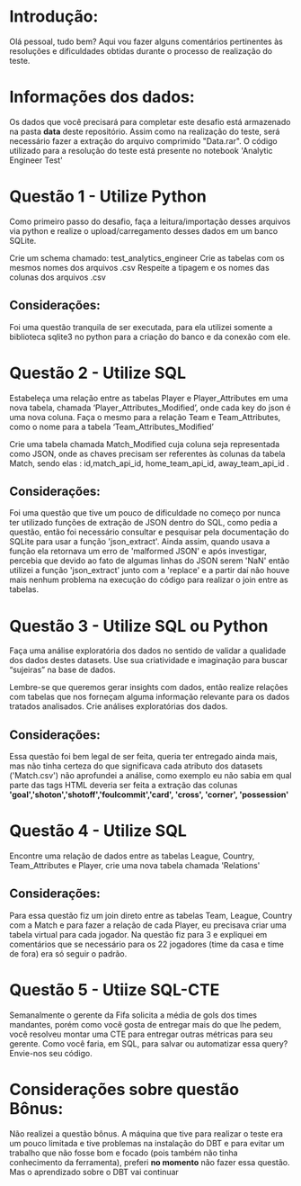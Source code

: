 # **Introdução:**
Olá pessoal, tudo bem? Aqui vou fazer alguns comentários pertinentes às resoluções e dificuldades obtidas durante o processo de realização do teste.

# **Informações dos dados:**

Os dados que você precisará para completar este desafio está armazenado na pasta **data** deste repositório. Assim como na realização do teste, será necessário fazer a extração do arquivo comprimido "Data.rar". O código utilizado para a resolução do teste está presente no notebook 'Analytic Engineer Test'

# **Questão 1 - Utilize Python**

Como primeiro passo do desafio, faça a leitura/importação desses arquivos via python e realize o upload/carregamento desses dados em um banco SQLite.

Crie um schema chamado: test_analytics_engineer
Crie as tabelas com os mesmos nomes dos arquivos .csv
Respeite a tipagem e os nomes das colunas dos arquivos .csv

## **Considerações:**

Foi uma questão tranquila de ser executada, para ela utilizei somente a biblioteca sqlite3 no python para a criação do banco e da conexão com ele.

# **Questão 2 - Utilize SQL**

Estabeleça uma relação entre as tabelas Player e Player_Attributes em uma nova tabela, chamada ‘Player_Attributes_Modified’, onde cada key do json é uma nova coluna. Faça o mesmo para a relação Team e Team_Attributes, como o nome para a tabela ‘Team_Attributes_Modified’

Crie uma tabela chamada Match_Modified cuja coluna seja representada como JSON, onde as chaves precisam ser referentes às colunas da tabela Match, sendo elas : id,match_api_id, home_team_api_id, away_team_api_id .

## **Considerações:**

Foi uma questão que tive um pouco de dificuldade no começo por nunca ter utilizado funções de extração de JSON dentro do SQL, como pedia a questão, então foi necessário consultar e pesquisar pela documentação do SQLite para usar a função 'json_extract'. Ainda assim, quando usava a função ela retornava um erro de 'malformed JSON' e após investigar, percebia que devido ao fato de algumas linhas do JSON serem 'NaN' então utilizei a função 'json_extract' junto com a 'replace' e a partir daí não houve mais nenhum problema na execução do código para realizar o join entre as tabelas.

# **Questão 3 - Utilize SQL ou Python**

Faça uma análise exploratória dos dados no sentido de validar a qualidade dos dados destes datasets. Use sua criatividade e imaginação para buscar “sujeiras” na base de dados.

Lembre-se que queremos gerar insights com dados, então realize relações com tabelas que nos forneçam alguma informação relevante para os dados tratados analisados. Crie análises exploratórias dos dados.

## **Considerações:**
Essa questão foi bem legal de ser feita, queria ter entregado ainda mais, mas não tinha certeza do que significava cada atributo dos datasets ('Match.csv') não aprofundei a análise, como exemplo eu não sabia em qual parte das tags HTML deveria ser feita a extração das colunas **'goal','shoton','shotoff','foulcommit','card', 'cross', 'corner', 'possession'**

# **Questão 4 - Utilize SQL**

Encontre uma relação de dados entre as tabelas League, Country, Team_Attributes e Player, crie uma nova tabela chamada 'Relations'

## **Considerações:**

Para essa questão fiz um join direto entre as tabelas Team, League, Country com a Match e para fazer a relação de cada Player, eu precisava criar uma tabela virtual para cada jogador. Na questão fiz para 3 e expliquei em comentários que se necessário para os 22 jogadores (time da casa e time de fora) era só seguir o padrão.

# **Questão 5 - Utiize SQL-CTE**

Semanalmente o gerente da Fifa solicita a média de gols dos times mandantes, porém como você gosta de entregar mais do que lhe pedem, você resolveu montar uma CTE para entregar outras métricas para seu gerente. Como você faria, em SQL, para salvar ou automatizar essa query? Envie-nos seu código.

# **Considerações sobre questão Bônus:**
Não realizei a questão bônus. A máquina que tive para realizar o teste era um pouco limitada e tive problemas na instalação do DBT e para evitar um trabalho que não fosse bom e focado (pois também não tinha conhecimento da ferramenta), preferi **no momento** não fazer essa questão. Mas o aprendizado sobre o DBT vai continuar
